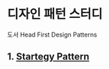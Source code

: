 # 디자인 패턴 스터디

도서 Head First Design Patterns

## 1. [Startegy Pattern](https://github.com/jinsuSang/design-pattern/tree/main/01-strategy)

